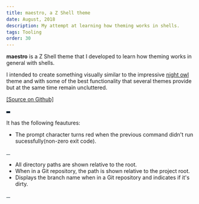 ```yaml
---
title: maestro, a Z Shell theme
date: August, 2018
description: My attempt at learning how theming works in shells.
tags: Tooling
order: 30
---
```



**maestro** is a Z Shell theme that I developed to learn how theming works in general with shells.

I intended to create something visually similar to the impressive [night owl](https://github.com/sdras/night-owl-vscode-theme) theme and with some of the best functionality that several themes provide but at the same time remain uncluttered.

[[Source on Github]](https://github.com/astronomersiva/zsh-theme-maestro/)

<div class="ajanta">
  <img
    class="img-responsive center-block pixelated blur"
    src="/static/images/lowres/maestro.png" 
    alt="maestro theme">

  <img class="img-responsive center-block original">
</div>

It has the following feautures:

* The prompt character turns red when the previous command didn't run sucessfully(non-zero exit code).

<div class="ajanta">
  <img
    class="img-responsive center-block pixelated blur"
    src="/static/images/lowres/invalid-command.png" 
    alt="invalid command">

  <img class="img-responsive center-block original">
</div>

* All directory paths are shown relative to the root.
* When in a Git repository, the path is shown relative to the project root.
* Displays the branch name when in a Git repository and indicates if it's dirty. 

<div class="ajanta">
  <img
    class="img-responsive center-block pixelated blur"
    src="/static/images/lowres/git-repo.png" 
    alt="git repo">

  <img class="img-responsive center-block original">
</div>
